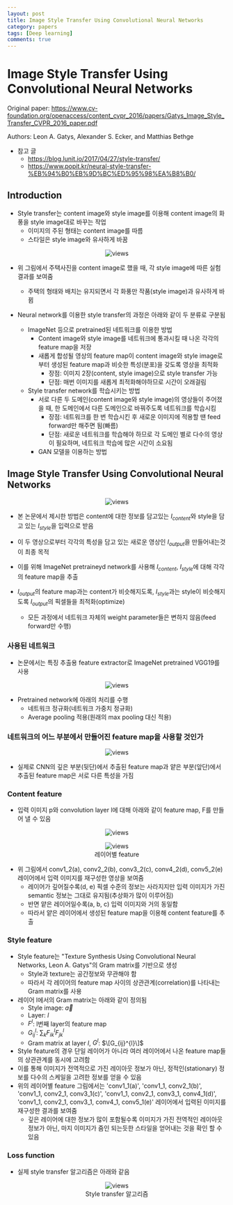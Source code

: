 ```yaml
---
layout: post
title: Image Style Transfer Using Convolutional Neural Networks
category: papers
tags: [Deep learning]
comments: true
---
```


# Image Style Transfer Using Convolutional Neural Networks

Original paper: https://www.cv-foundation.org/openaccess/content_cvpr_2016/papers/Gatys_Image_Style_Transfer_CVPR_2016_paper.pdf

Authors: Leon A. Gatys, Alexander S. Ecker, and Matthias Bethge

- 참고 글
  - https://blog.lunit.io/2017/04/27/style-transfer/
  - https://www.popit.kr/neural-style-transfer-%EB%94%B0%EB%9D%BC%ED%95%98%EA%B8%B0/

## Introduction
- Style transfer는 content image와 style image를 이용해 content image의 화풍을 style image대로 바꾸는 작업
  - 이미지의 주된 형태는 content image를 따름
  - 스타일은 style image와 유사하게 바꿈

<center>
<figure>
<img src="/assets/post_img/papers/2019-11-13-style_transfer/fig1.png" alt="views">
<figcaption></figcaption>
</figure>
</center>

- 위 그림에서 주택사진을 content image로 했을 때, 각 style image에 따른 실험 결과를 보여줌
  - 주택의 형태와 배치는 유지되면서 각 화풍만 작품(style image)과 유사하게 바뀜

- Neural network를 이용한 style transfer의 과정은 아래와 같이 두 분류로 구분됨
  - ImageNet 등으로 pretrained된 네트워크를 이용한 방법
    - Content image와 style image를 네트워크에 통과시킬 때 나온 각각의 feature map을 저장
    - 새롭게 합성될 영상의 feature map이 content image와 style image로부터 생성된 feature map과 비슷한 특성(분포)을 갖도록 영상을 최적화
      - 장점: 이미지 2장(content, style image)으로 style transfer 가능
      - 단점: 매번 이미지를 새롭게 최적화해야하므로 시간이 오래걸림
  - Style transfer network를 학습시키는 방법
    - 서로 다른 두 도메인(content image와 style image)의 영상들이 주어졌을 때, 한 도메인에서 다른 도메인으로 바꿔주도록 네트워크를 학습시킴
      - 장점: 네트워크를 한 번 학습시킨 후 새로운 이미지에 적용할 땐 feed forward만 해주면 됨(빠름)
      - 단점: 새로운 네트워크를 학습해야 하므로 각 도메인 별로 다수의 영상이 필요하며, 네트워크 학습에 많은 시간이 소요됨
    - GAN 모델을 이용하는 방법

## Image Style Transfer Using Convolutional Neural Networks

<center>
<figure>
<img src="/assets/post_img/papers/2019-11-13-style_transfer/fig2.png" alt="views">
<figcaption></figcaption>
</figure>
</center>

- 본 논문에서 제시한 방법은 content에 대한 정보를 담고있는 $I_{content}$와 style을 담고 있는 $I_{style}$을 입력으로 받음
- 이 두 영상으로부터 각각의 특성을 담고 있는 새로운 영상인 $I_{output}$을 만들어내는것이 최종 목적

- 이를 위해 ImageNet pretraineyd network를 사용해 $I_{content}$, $I_{style}$에 대해 각각의 feature map을 추출
- $I_{output}$의 feature map과는 content가 비슷해지도록, $I_{style}$과는 style이 비슷해지도록 $I_{output}$의 픽셀들을 최적화(optimize)
  - 모든 과정에서 네트워크 자체의 weight parameter들은 변하지 않음(feed forward만 수행)

### 사용된 네트워크
- 논문에서는 특징 추출용 feature extractor로 ImageNet pretrained VGG19를 사용

<center>
<figure>
<img src="/assets/post_img/papers/2019-11-13-style_transfer/fig3.png" alt="views">
<figcaption></figcaption>
</figure>
</center>

- Pretrained network에 아래의 처리를 수행
  - 네트워크 정규화(네트워크 가중치 정규화)
  - Average pooling 적용(원래의 max pooling 대신 적용)

### 네트워크의 어느 부분에서 만들어진 feature map을 사용할 것인가
  
<center>
<figure>
<img src="/assets/post_img/papers/2019-11-13-style_transfer/fig4.png" alt="views">
<figcaption></figcaption>
</figure>
</center>

- 실제로 CNN의 깊은 부분(뒷단)에서 추출된 feature map과 얕은 부분(앞단)에서 추출된 feature map은 서로 다른 특성을 가짐

### Content feature
- 입력 이미지 p와 convolution layer l에 대해 아래와 같이 feature map, F를 만들어 낼 수 있음
  
<center>
<figure>
<img src="/assets/post_img/papers/2019-11-13-style_transfer/fig5.png" alt="views">
<figcaption></figcaption>
</figure>
</center>
  
<center>
<figure>
<img src="/assets/post_img/papers/2019-11-13-style_transfer/fig4.png" alt="views">
<figcaption>레이어별 feature</figcaption>
</figure>
</center>

- 위 그림에서 conv1_2(a), conv2_2(b), conv3_2(c), conv4_2(d), conv5_2(e) 레이어에서 입력 이미지를 재구성한 영상을 보여줌
  - 레이어가 깊어질수록(d, e) 픽셀 수준의 정보는 사라지지만 입력 이미지가 가진 semantic 정보는 그대로 유지됨(추상화가 많이 이루어짐)
  - 반면 얕은 레이어일수록(a, b, c) 입력 이미지와 거의 동일함
  - 따라서 얕은 레이어에서 생성된 feature map을 이용해 content feature를 추출

### Style feature
- Style feature는  "Texture Synthesis Using Convolutional Neural Networks, Leon A. Gatys"의 Gram matrix를 기반으로 생성
  - Style과 texture는 공간정보와 무관해야 함
  - 따라서 각 레이어의 feature map 사이의 상관관계(correlation)를 나타내는 Gram matrix를 사용
- 레이어 l에서의 Gram matrix는 아래와 같이 정의됨  
  - Style image: $\vec{a}$
  - Layer: $l$
  - $F^l$: l번째 layer의 feature map
  - $G_{ij}^{l}$: $\sum_k F_{ik}^{l}F_{jk}^{l}$
  - Gram matrix at layer $l$, $G^l$: $\[G_{ij}^{l}\]$
- Style feature의 경우 단일 레이어가 아니라 여러 레이어에서 나온 feature map들의 상관관계를 동시에 고려함
- 이를 통해 이미지가 전역적으로 가진 레이아웃 정보가 아닌, 정적인(stationary) 정보를 다수의 스케일을 고려한 정보를 얻을 수 있음
- 위의 레이어별 feature 그림에서는 'conv1_1(a)', 'conv1_1, conv2_1(b)', 'conv1_1, conv2_1, conv3_1(c)', 'conv1_1, conv2_1, conv3_1, conv4_1(d)', 'conv1_1, conv2_1, conv3_1, conv4_1, conv5_1(e)' 레이어에서 입력된 이미지를 재구성한 결과를 보여줌
  - 깊은 레이어에 대한 정보가 많이 포함될수록 이미지가 가진 전역적인 레이아웃 정보가 아닌, 마지 이미지가 줌인 되는듯한 스타일을 얻어내는 것을 확인 할 수 있음
  
### Loss function  
- 실제 style transfer 알고리즘은 아래와 같음

<center>
<figure>
<img src="/assets/post_img/papers/2019-11-13-style_transfer/fig2.png" alt="views">
<figcaption>Style transfer 알고리즘</figcaption>
</figure>
</center>


